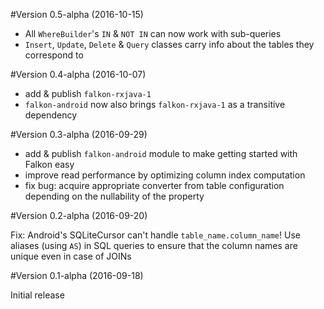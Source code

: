 #Version 0.5-alpha (2016-10-15)
- All `WhereBuilder`'s `IN` & `NOT IN` can now work with sub-queries
- `Insert`, `Update`, `Delete` & `Query` classes carry info about the tables they correspond to

#Version 0.4-alpha (2016-10-07)
- add & publish `falkon-rxjava-1`
- `falkon-android` now also brings `falkon-rxjava-1` as a transitive dependency

#Version 0.3-alpha (2016-09-29)
- add & publish `falkon-android` module to make getting started with Falkon easy
- improve read performance by optimizing column index computation
- fix bug: acquire appropriate converter from table configuration depending on the nullability of the property

#Version 0.2-alpha (2016-09-20)

Fix: Android's SQLiteCursor can't handle `table_name.column_name`! Use aliases (using `AS`) in SQL queries to ensure that the column names are unique even in case of JOINs

#Version 0.1-alpha (2016-09-18)

Initial release